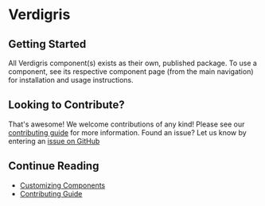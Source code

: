 # Verdigris

## Getting Started

All Verdigris component(s) exists as their own, published package. To use a component, see its respective component page (from the main navigation) for installation and usage instructions.

## Looking to Contribute?
That's awesome! We welcome contributions of any kind! Please see our [contributing guide](../../guides/contributing) for more information. Found an issue? Let us know by entering an [issue on GitHub](https://github.com/andrew-codes/verdigris/issues)

## Continue Reading

- [Customizing Components](../customization)
- [Contributing Guide](../../guides/contributing)
